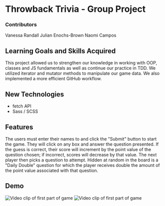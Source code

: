 # Throwback Trivia - Group Project

### Contributors

Vanessa Randall
Julian Enochs-Brown
Naomi Campos

## Learning Goals and Skills Acquired

This project allowed us to strengthen our knowledge in working with OOP, classes and JS fundamentals as well as continue our practice in TDD. We utilized iterator and mutator methods to manipulate our game data. We also implemented a more efficient GitHub workflow.

## New Technologies

* fetch API
* Sass / SCSS

## Features

The users must enter their names to and click the "Submit" button to start the game. They will click on any box and answer the question presented. If the guess is correct, their score will increment by the point value of the question chosen; if incorrect, scores will decrease by that value. The next player then picks a question to attempt. Hidden at random in the board is a "Daily Double" question for which the player receives double the amount of the point value associated with that question.

## Demo

![Video clip of first part of game](images/Gif-1.gif)
![Video clip of first part of game](images/Gif-2.gif)
